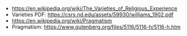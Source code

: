 
* https://en.wikipedia.org/wiki/The_Varieties_of_Religious_Experience
* Varieties PDF: https://csrs.nd.edu/assets/59930/williams_1902.pdf
* https://en.wikipedia.org/wiki/Pragmatism
* Pragmatism: https://www.gutenberg.org/files/5116/5116-h/5116-h.htm